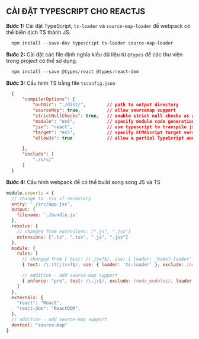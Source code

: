 ## CÀI ĐẶT TYPESCRIPT CHO REACTJS

**Bước 1:** Cài đặt TypeScript, `ts-loader` và `source-map-loader` để webpack có thể biên dịch TS thành JS.
```powershell
  npm install --save-dev typescript ts-loader source-map-loader
```

**Bước 2:** Cài đặt các file định nghĩa kiểu dữ liệu từ `@types` để các thư viện trong project có thể sử dụng.
```powershell
  npm install --save @types/react @types/react-dom
```

**Bước 3:** Cấu hình TS bằng file `tsconfig.json`
```json
  {
      "compilerOptions": {
          "outDir": "./dist/",        // path to output directory
          "sourceMap": true,          // allow sourcemap support
          "strictNullChecks": true,   // enable strict null checks as a best practice
          "module": "es6",            // specify module code generation
          "jsx": "react",             // use typescript to transpile jsx to js
          "target": "es5",            // specify ECMAScript target version
          "allowJs": true             // allow a partial TypeScript and JavaScript codebase

      },
      "include": [
          "./src/"
      ]
  }
```

**Bước 4:** Cấu hình webpack để có thể build song song JS và TS
```js
module.exports = {
  // change to .tsx if necessary
  entry: './src/app.jsx',
  output: {
    filename: './bundle.js'
  },
  resolve: {
    // changed from extensions: [".js", ".jsx"]
    extensions: [".ts", ".tsx", ".js", ".jsx"]
  },
  module: {
    rules: [
      // changed from { test: /\.jsx?$/, use: { loader: 'babel-loader' }, exclude: /node_modules/ },
      { test: /\.(t|j)sx?$/, use: { loader: 'ts-loader' }, exclude: /node_modules/ },

      // addition - add source-map support
      { enforce: "pre", test: /\.js$/, exclude: /node_modules/, loader: "source-map-loader" }
    ]
  },
  externals: {
    "react": "React",
    "react-dom": "ReactDOM",
  },
  // addition - add source-map support
  devtool: "source-map"
}
```